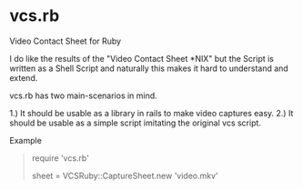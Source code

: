 # vcs.rb

Video Contact Sheet for Ruby

I do like the results of the "Video Contact Sheet *NIX" but the Script is written as a Shell Script and naturally this makes it hard to understand and extend.

vcs.rb has two main-scenarios in mind.

1.) It should be usable as a library in rails to make video captures easy.
2.) It should be usable as a simple script imitating the original vcs script.


Example

> require 'vcs.rb'
>
> sheet = VCSRuby::CaptureSheet.new 'video.mkv'

